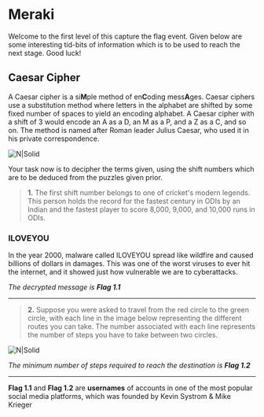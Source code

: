 # **Meraki**
Welcome to the first level of this capture the flag event. Given below are some interesting tid-bits of information which is to be used to reach the next stage. Good luck!
## Caesar Cipher
A Caesar cipher is a si**M**ple method of en**C**oding mess**A**ges. Caesar ciphers use a substitution method where letters in the alphabet are shifted by some fixed number of spaces to yield an encoding alphabet. A Caesar cipher with a shift of 3 would encode an A as a D, an M as a P, and a Z as a C, and so on. The method is named after Roman leader Julius Caesar, who used it in his private correspondence. 

![N|Solid](https://ds055uzetaobb.cloudfront.net/brioche/uploads/7kJpXQqFoJ-800px-caesar3svg.png?width=600)

Your task now is to decipher the terms given, using the shift numbers which are to be deduced from the puzzles given prior.
> **1.** The first shift number belongs to one 
> of cricket's modern legends. This person
> holds the record for the fastest
> century in ODIs by an Indian
> and the fastest player to score
> 8,000, 9,000, and 10,000 runs in ODIs.

### ILOVEYOU
In the year 2000, malware called ILOVEYOU spread like wildfire and caused billions of dollars in damages. This was one of the worst viruses to ever hit the internet, and it showed just how vulnerable we are to cyberattacks.

_The decrypted message is **Flag 1.1**_
___

> **2.** Suppose you were asked to travel from
> the red circle to the green circle, with each line
> in the image below representing the different
> routes you can take. The number associated with 
> each line represents the number of steps
> you have to take between two circles.

![N|Solid](https://i.imgur.com/OwWUWe3.png?width=500)

_The minimum number of steps required to reach the destination is **Flag 1.2**_
___
**Flag 1.1** and **Flag 1.2** are **usernames** of accounts in one of the most popular social media platforms, which was founded by Kevin Systrom & Mike Krieger
